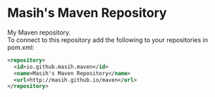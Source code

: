 Masih's Maven Repository
===========================

My Maven repository.   
To connect to this repository add the following to your repositories in pom.xml:

``` xml
<repository>
  <id>io.github.masih.maven</id>
  <name>Masih's Maven Repository</name>
  <url>http://masih.github.io/maven</url>
</repository>
```
